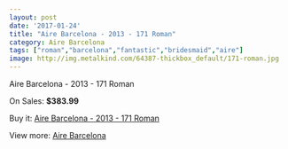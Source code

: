 ```yaml
---
layout: post
date: '2017-01-24'
title: "Aire Barcelona - 2013 - 171 Roman"
category: Aire Barcelona
tags: ["roman","barcelona","fantastic","bridesmaid","aire"]
image: http://img.metalkind.com/64387-thickbox_default/171-roman.jpg
---
```

Aire Barcelona - 2013 - 171 Roman

On Sales: **$383.99**
<a href="https://www.metalkind.com/en/aire-barcelona/8852-171-roman.html"><amp-img layout="responsive" width="600" height="600" src="//img.metalkind.com/64387-thickbox_default/171-roman.jpg" alt="Aire Barcelona - 2013 - 171 Roman 0" /></a>
<a href="https://www.metalkind.com/en/aire-barcelona/8852-171-roman.html"><amp-img layout="responsive" width="600" height="600" src="//img.metalkind.com/64388-thickbox_default/171-roman.jpg" alt="Aire Barcelona - 2013 - 171 Roman 1" /></a>
<a href="https://www.metalkind.com/en/aire-barcelona/8852-171-roman.html"><amp-img layout="responsive" width="600" height="600" src="//img.metalkind.com/64389-thickbox_default/171-roman.jpg" alt="Aire Barcelona - 2013 - 171 Roman 2" /></a>

Buy it: [Aire Barcelona - 2013 - 171 Roman](https://www.metalkind.com/en/aire-barcelona/8852-171-roman.html "Aire Barcelona - 2013 - 171 Roman")

View more: [Aire Barcelona](https://www.metalkind.com/en/5-aire-barcelona "Aire Barcelona")